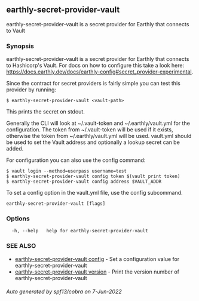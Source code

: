 ## earthly-secret-provider-vault

earthly-secret-provider-vault is a secret provider for Earthly that connects to Vault

### Synopsis

earthly-secret-provider-vault is a secret provider for Earthly that connects to Hashicorp's Vault.
For docs on how to configure this take a look here: https://docs.earthly.dev/docs/earthly-config#secret_provider-experimental.

Since the contract for secret providers is fairly simple you can test this provider by running:

	$ earthly-secret-provider-vault <vault-path>
This prints the secret on stdout.

Generally the CLI will look at ~/.vault-token and ~/.earthly/vault.yml for the configuration.
The token from ~/.vault-token will be used if it exists, otherwise the token from ~/.earthly/vault.yml will be used.
vault.yml should be used to set the Vault address and optionally a lookup secret can be added.

For configuration you can also use the config command:

	$ vault login --method=userpass username=test
	$ earthly-secret-provider-vault config token $(vault print token)
	$ earthly-secret-provider-vault config address $VAULT_ADDR

To set a config option in the vault.yml file, use the config subcommand.

```
earthly-secret-provider-vault [flags]
```

### Options

```
  -h, --help   help for earthly-secret-provider-vault
```

### SEE ALSO

* [earthly-secret-provider-vault config](earthly-secret-provider-vault_config.md)	 - Set a configuration value for earthly-secret-provider-vault
* [earthly-secret-provider-vault version](earthly-secret-provider-vault_version.md)	 - Print the version number of earthly-secret-provider-vault

###### Auto generated by spf13/cobra on 7-Jun-2022
